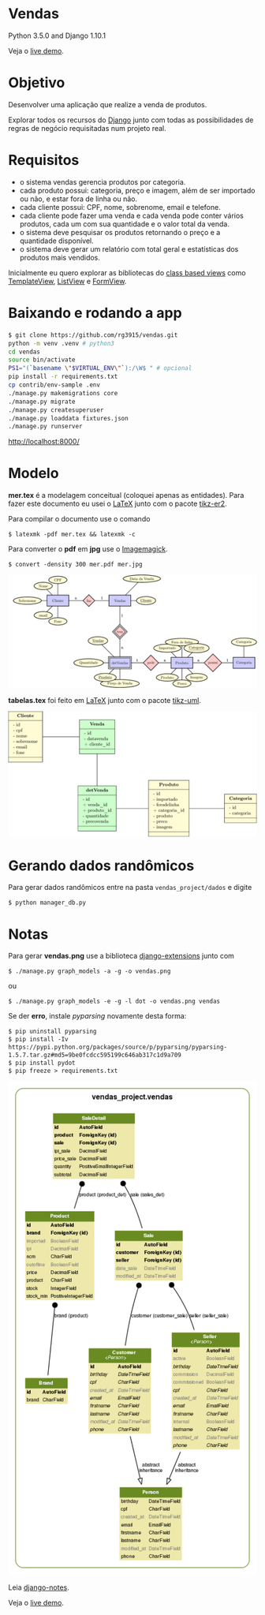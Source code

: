 Vendas
======

Python 3.5.0 and Django 1.10.1

Veja o [live demo][13].

# Objetivo

Desenvolver uma aplicação que realize a venda de produtos.

Explorar todos os recursos do [Django][0] junto com todas as possibilidades de regras de negócio requisitadas num projeto real.

# Requisitos

- o sistema vendas gerencia produtos por categoria.
- cada produto possui: categoria, preço e imagem, além de ser importado ou não, e estar fora de linha ou não.
- cada cliente possui: CPF, nome, sobrenome, email e telefone.
- cada cliente pode fazer uma venda e cada venda pode conter vários produtos, cada um com sua quantidade e o valor total da venda.
- o sistema deve pesquisar os produtos retornando o preço e a quantidade disponível.
- o sistema deve gerar um relatório com total geral e estatísticas dos produtos mais vendidos.

Inicialmente eu quero explorar as bibliotecas do [class based views][2] como [TemplateView][3], [ListView][4] e [FormView][5].

# Baixando e rodando a app

```bash
$ git clone https://github.com/rg3915/vendas.git
python -m venv .venv # python3
cd vendas
source bin/activate
PS1="(`basename \"$VIRTUAL_ENV\"`):/\W$ " # opcional
pip install -r requirements.txt
cp contrib/env-sample .env
./manage.py makemigrations core
./manage.py migrate
./manage.py createsuperuser
./manage.py loaddata fixtures.json
./manage.py runserver
```

[http://localhost:8000/][14]


# Modelo

**mer.tex** é a modelagem conceitual (coloquei apenas as entidades). Para fazer este documento eu usei o [LaTeX][9] junto com o pacote [tikz-er2][10].

Para compilar o documento use o comando

	$ latexmk -pdf mer.tex && latexmk -c

Para converter o **pdf** em **jpg** use o [Imagemagick][11].

	$ convert -density 300 mer.pdf mer.jpg

![mer](modelling/mer.jpg)

**tabelas.tex** foi feito em [LaTeX][9] junto com o pacote [tikz-uml][12].

![tabelas](modelling/tables.jpg)

# Gerando dados randômicos

Para gerar dados randômicos entre na pasta ``vendas_project/dados`` e digite

	$ python manager_db.py

# Notas

Para gerar **vendas.png** use a biblioteca [django-extensions][1] junto com


	$ ./manage.py graph_models -a -g -o vendas.png

ou

	$ ./manage.py graph_models -e -g -l dot -o vendas.png vendas

Se der **erro**, instale *pyparsing* novamente desta forma:

	$ pip uninstall pyparsing
	$ pip install -Iv https://pypi.python.org/packages/source/p/pyparsing/pyparsing-1.5.7.tar.gz#md5=9be0fcdcc595199c646ab317c1d9a709
	$ pip install pydot
	$ pip freeze > requirements.txt

![a](modelling/sales.png)

Leia [django-notes][8].

Veja o [live demo][13].

[0]: https://www.djangoproject.com/
[1]: http://django-extensions.readthedocs.org/en/latest/
[2]: https://docs.djangoproject.com/en/dev/ref/class-based-views/
[3]: https://docs.djangoproject.com/en/dev/ref/class-based-views/base/#templateview
[4]: https://docs.djangoproject.com/en/dev/ref/class-based-views/generic-display/#listview
[5]: https://docs.djangoproject.com/en/dev/ref/class-based-views/generic-editing/#formview
[8]: http://django-notes.blogspot.com.br/2012/07/vizualization.html
[9]: http://latexbr.blogspot.com.br/
[10]: https://bitbucket.org/pavel_calado/tikz-er2/wiki/Home
[11]: http://grandeportal.blogspot.com.br/2012/06/editando-imagens-no-imagemagick.html
[12]: http://perso.ensta-paristech.fr/~kielbasi/tikzuml/index.php?lang=en
[13]: http://rg-vendas.herokuapp.com/
[14]: http://localhost:8000/
